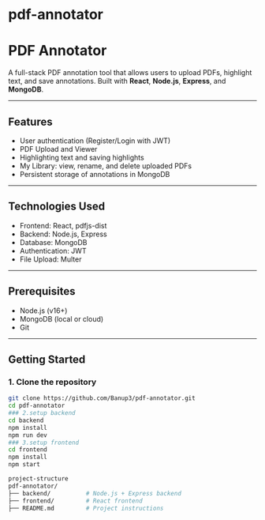 # pdf-annotator
# PDF Annotator

A full-stack PDF annotation tool that allows users to upload PDFs, highlight text, and save annotations. Built with **React**, **Node.js**, **Express**, and **MongoDB**.

---

## Features

- User authentication (Register/Login with JWT)
- PDF Upload and Viewer
- Highlighting text and saving highlights
- My Library: view, rename, and delete uploaded PDFs
- Persistent storage of annotations in MongoDB

---

## Technologies Used

- Frontend: React, pdfjs-dist
- Backend: Node.js, Express
- Database: MongoDB
- Authentication: JWT
- File Upload: Multer

---

## Prerequisites

- Node.js (v16+)
- MongoDB (local or cloud)
- Git

---

## Getting Started

### 1. Clone the repository
```bash
git clone https://github.com/Banup3/pdf-annotator.git
cd pdf-annotator
### 2.setup backend
cd backend
npm install
npm run dev
### 3.setup frontend
cd frontend
npm install
npm start

project-structure
pdf-annotator/
├── backend/          # Node.js + Express backend
├── frontend/         # React frontend
├── README.md         # Project instructions
